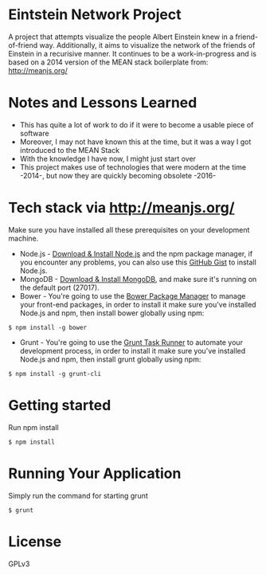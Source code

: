 # Eintstein Network Project
A project that attempts visualize the people Albert Einstein knew in a friend-of-friend way. Additionally, it aims to visualize the network of the friends of Einstein in a recurisive manner. It continues to be a work-in-progress and is based on a 2014 version of the MEAN stack boilerplate from: http://meanjs.org/

# Notes and Lessons Learned
* This has quite a lot of work to do if it were to become a usable piece of software
* Moreover, I may not have known this at the time, but it was a way I got introduced to the MEAN Stack
* With the knowledge I have now, I might just start over
* This project makes use of technologies that were modern at the time -2014-, but now they are quickly becoming obsolete -2016-

# Tech stack via http://meanjs.org/
Make sure you have installed all these prerequisites on your development machine.
* Node.js - [Download & Install Node.js](http://www.nodejs.org/download/) and the npm package manager, if you encounter any problems, you can also use this [GitHub Gist](https://gist.github.com/isaacs/579814) to install Node.js.
* MongoDB - [Download & Install MongoDB](http://www.mongodb.org/downloads), and make sure it's running on the default port (27017).
* Bower - You're going to use the [Bower Package Manager](http://bower.io/) to manage your front-end packages, in order to install it make sure you've installed Node.js and npm, then install bower globally using npm:
```
$ npm install -g bower
```
* Grunt - You're going to use the [Grunt Task Runner](http://gruntjs.com/) to automate your development process, in order to install it make sure you've installed Node.js and npm, then install grunt globally using npm:
```
$ npm install -g grunt-cli
```

# Getting started

Run npm install
```
$ npm install
```

# Running Your Application
Simply run the command for starting grunt
```
$ grunt
```

# License
GPLv3
